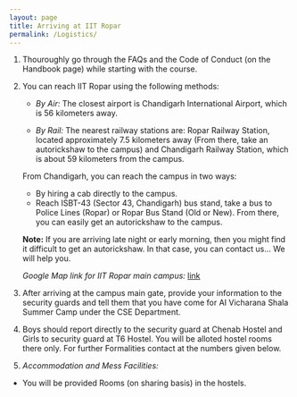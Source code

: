 ```yaml
---
layout: page
title: Arriving at IIT Ropar
permalink: /Logistics/
---
```

1. Thouroughly go through the FAQs and the Code of Conduct (on the Handbook page) while starting with the course.

2. You can reach IIT Ropar using the following methods:

    * *By Air:* The closest airport is Chandigarh International Airport, which is 56 kilometers away. 

    * *By Rail:* The nearest railway stations are: Ropar Railway Station, located approximately 7.5 kilometers away (From there, take an autorickshaw to the campus) and Chandigarh Railway Station, which is about 59 kilometers from the campus.

    From Chandigarh, you can reach the campus in two ways:
    * By hiring a cab directly to the campus.
    * Reach ISBT-43 (Sector 43, Chandigarh) bus stand, take a bus to Police Lines (Ropar) or Ropar Bus Stand (Old or New). From there, you can easily get an autorickshaw to the campus.

    **Note:** If you are arriving late night or early morning, then you might find it difficult to get an autorickshaw. In that case, you can contact us… We will help you.

    *Google Map link for IIT Ropar main campus:* [link](https://goo.gl/maps/UVg99q5v51rPbMMY7)

4. After arriving at the campus main gate, provide your information to the security guards and tell them that you have come for AI Vicharana Shala Summer Camp under the CSE Department.

5. Boys should report directly to the security guard at Chenab Hostel and Girls to security guard at T6 Hostel. You will be alloted hostel rooms there only. For further Formalities contact at the numbers given below.

6. *Accommodation  and Mess Facilities:*
* You will be provided Rooms (on sharing basis) in the hostels. 


